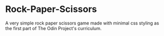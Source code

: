 # Rock-Paper-Scissors

A very simple rock paper scissors game made with minimal css styling as the first part of The Odin Project's curriculum. 
